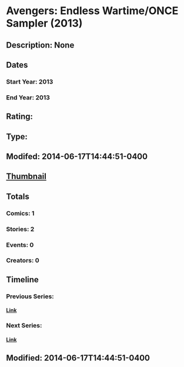# Avengers: Endless Wartime/ONCE Sampler (2013)
## Description: None
## Dates
### Start Year: 2013
### End Year: 2013
## Rating: 
## Type: 
## Modifed: 2014-06-17T14:44:51-0400
## [Thumbnail](http://i.annihil.us/u/prod/marvel/i/mg/b/40/image_not_available.jpg)
## Totals
### Comics: 1
### Stories: 2
### Events: 0
### Creators: 0
## Timeline
### Previous Series: 
#### [Link]()
### Next Series: 
#### [Link]()
## Modified: 2014-06-17T14:44:51-0400